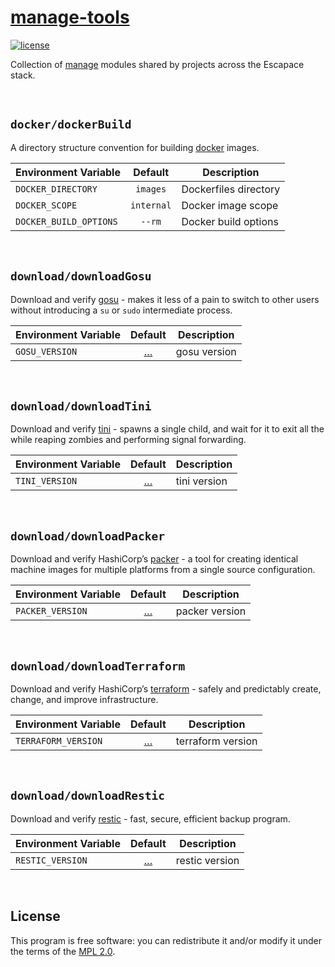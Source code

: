 # [manage-tools](https://github.com/escapace/manage-tools)

[![license](https://img.shields.io/badge/license-Mozilla%20Public%20License%20Version%202.0-blue.svg)](<>)

Collection of [manage](https://github.com/escapace/manage) modules shared by projects across the Escapace stack.

&nbsp;

## `docker/dockerBuild`

A directory structure convention for building [docker](https://www.docker.com/) images.

| Environment Variable   |   Default  | Description           |
| ---------------------- | :--------: | --------------------- |
| `DOCKER_DIRECTORY`     |  `images`  | Dockerfiles directory |
| `DOCKER_SCOPE`         | `internal` | Docker image scope    |
| `DOCKER_BUILD_OPTIONS` |   `--rm`   | Docker build options  |

&nbsp;

## `download/downloadGosu`

Download and verify [gosu](https://github.com/tianon/gosu) - makes it less of a
pain to switch to other users without introducing a `su` or `sudo` intermediate
process.

| Environment Variable |                        Default                       | Description  |
| -------------------- | :--------------------------------------------------: | ------------ |
| `GOSU_VERSION`       | […](/scripts/modules/manage-tools/stackToolsDefaults) | gosu version |

&nbsp;

## `download/downloadTini`

Download and verify [tini](https://github.com/krallin/tini) - spawns a single child, and wait for it to exit all the while reaping zombies and performing signal forwarding.

| Environment Variable |                        Default                       | Description  |
| -------------------- | :--------------------------------------------------: | ------------ |
| `TINI_VERSION`       | […](/scripts/modules/manage-tools/stackToolsDefaults) | tini version |

&nbsp;

## `download/downloadPacker`

Download and verify HashiCorp’s [packer](https://www.packer.io) - a tool for creating identical machine images for multiple platforms from a single source configuration.

| Environment Variable |                        Default                       | Description    |
| -------------------- | :--------------------------------------------------: | -------------- |
| `PACKER_VERSION`     | […](/scripts/modules/manage-tools/stackToolsDefaults) | packer version |

&nbsp;

## `download/downloadTerraform`

Download and verify HashiCorp’s [terraform](https://www.terraform.io/) - safely
and predictably create, change, and improve infrastructure.

| Environment Variable |                        Default                       | Description       |
| -------------------- | :--------------------------------------------------: | ----------------- |
| `TERRAFORM_VERSION`  | […](/scripts/modules/manage-tools/stackToolsDefaults) | terraform version |

&nbsp;

## `download/downloadRestic`

Download and verify [restic](https://github.com/restic/restic) - fast, secure, efficient backup program.

| Environment Variable |                        Default                       | Description    |
| -------------------- | :--------------------------------------------------: | -------------- |
| `RESTIC_VERSION`     | […](/scripts/modules/manage-tools/stackToolsDefaults) | restic version |

&nbsp;

## License

This program is free software: you can redistribute it and/or modify it under
the terms of the [MPL 2.0](/LICENSE).
